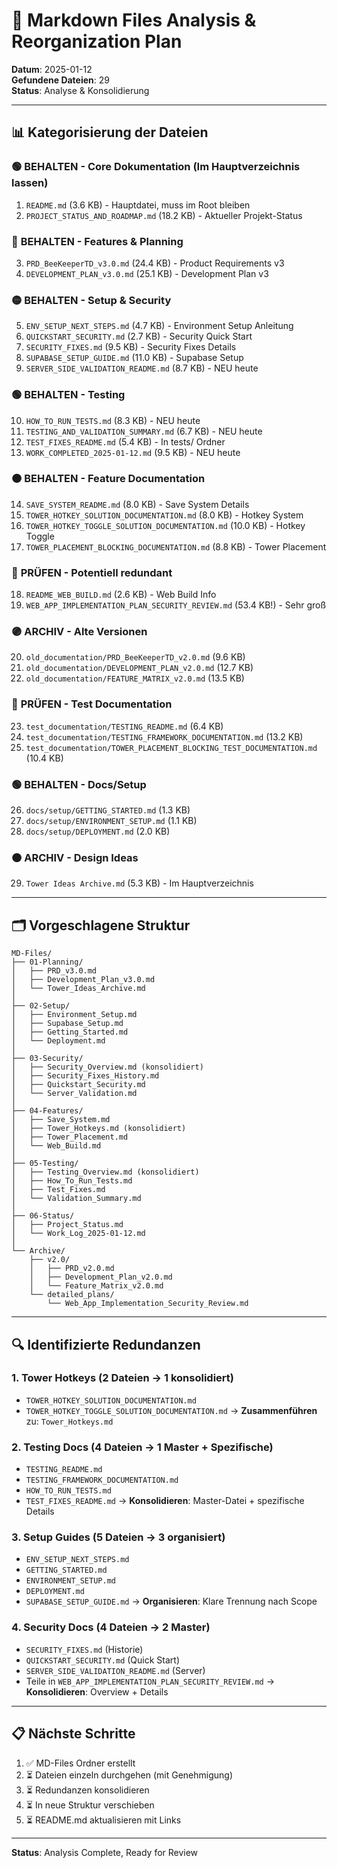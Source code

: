 # 📁 Markdown Files Analysis & Reorganization Plan

**Datum**: 2025-01-12  
**Gefundene Dateien**: 29  
**Status**: Analyse & Konsolidierung

---

## 📊 Kategorisierung der Dateien

### 🟢 **BEHALTEN - Core Dokumentation** (Im Hauptverzeichnis lassen)
1. `README.md` (3.6 KB) - Hauptdatei, muss im Root bleiben
2. `PROJECT_STATUS_AND_ROADMAP.md` (18.2 KB) - Aktueller Projekt-Status

### 🔵 **BEHALTEN - Features & Planning**
3. `PRD_BeeKeeperTD_v3.0.md` (24.4 KB) - Product Requirements v3
4. `DEVELOPMENT_PLAN_v3.0.md` (25.1 KB) - Development Plan v3

### 🟡 **BEHALTEN - Setup & Security**
5. `ENV_SETUP_NEXT_STEPS.md` (4.7 KB) - Environment Setup Anleitung
6. `QUICKSTART_SECURITY.md` (2.7 KB) - Security Quick Start
7. `SECURITY_FIXES.md` (9.5 KB) - Security Fixes Details
8. `SUPABASE_SETUP_GUIDE.md` (11.0 KB) - Supabase Setup
9. `SERVER_SIDE_VALIDATION_README.md` (8.7 KB) - NEU heute

### 🟢 **BEHALTEN - Testing**
10. `HOW_TO_RUN_TESTS.md` (8.3 KB) - NEU heute
11. `TESTING_AND_VALIDATION_SUMMARY.md` (6.7 KB) - NEU heute
12. `TEST_FIXES_README.md` (5.4 KB) - In tests/ Ordner
13. `WORK_COMPLETED_2025-01-12.md` (9.5 KB) - NEU heute

### 🟠 **BEHALTEN - Feature Documentation**
14. `SAVE_SYSTEM_README.md` (8.0 KB) - Save System Details
15. `TOWER_HOTKEY_SOLUTION_DOCUMENTATION.md` (8.0 KB) - Hotkey System
16. `TOWER_HOTKEY_TOGGLE_SOLUTION_DOCUMENTATION.md` (10.0 KB) - Hotkey Toggle
17. `TOWER_PLACEMENT_BLOCKING_DOCUMENTATION.md` (8.8 KB) - Tower Placement

### 🔴 **PRÜFEN - Potentiell redundant**
18. `README_WEB_BUILD.md` (2.6 KB) - Web Build Info
19. `WEB_APP_IMPLEMENTATION_PLAN_SECURITY_REVIEW.md` (53.4 KB!) - Sehr groß

### 🟣 **ARCHIV - Alte Versionen**
20. `old_documentation/PRD_BeeKeeperTD_v2.0.md` (9.6 KB)
21. `old_documentation/DEVELOPMENT_PLAN_v2.0.md` (12.7 KB)
22. `old_documentation/FEATURE_MATRIX_v2.0.md` (13.5 KB)

### 🔵 **PRÜFEN - Test Documentation**
23. `test_documentation/TESTING_README.md` (6.4 KB)
24. `test_documentation/TESTING_FRAMEWORK_DOCUMENTATION.md` (13.2 KB)
25. `test_documentation/TOWER_PLACEMENT_BLOCKING_TEST_DOCUMENTATION.md` (10.4 KB)

### 🟢 **BEHALTEN - Docs/Setup**
26. `docs/setup/GETTING_STARTED.md` (1.3 KB)
27. `docs/setup/ENVIRONMENT_SETUP.md` (1.1 KB)
28. `docs/setup/DEPLOYMENT.md` (2.0 KB)

### 🟠 **ARCHIV - Design Ideas**
29. `Tower Ideas Archive.md` (5.3 KB) - Im Hauptverzeichnis

---

## 🗂️ Vorgeschlagene Struktur

```
MD-Files/
├── 01-Planning/
│   ├── PRD_v3.0.md
│   ├── Development_Plan_v3.0.md
│   └── Tower_Ideas_Archive.md
│
├── 02-Setup/
│   ├── Environment_Setup.md
│   ├── Supabase_Setup.md
│   ├── Getting_Started.md
│   └── Deployment.md
│
├── 03-Security/
│   ├── Security_Overview.md (konsolidiert)
│   ├── Security_Fixes_History.md
│   ├── Quickstart_Security.md
│   └── Server_Validation.md
│
├── 04-Features/
│   ├── Save_System.md
│   ├── Tower_Hotkeys.md (konsolidiert)
│   ├── Tower_Placement.md
│   └── Web_Build.md
│
├── 05-Testing/
│   ├── Testing_Overview.md (konsolidiert)
│   ├── How_To_Run_Tests.md
│   ├── Test_Fixes.md
│   └── Validation_Summary.md
│
├── 06-Status/
│   ├── Project_Status.md
│   └── Work_Log_2025-01-12.md
│
└── Archive/
    ├── v2.0/
    │   ├── PRD_v2.0.md
    │   ├── Development_Plan_v2.0.md
    │   └── Feature_Matrix_v2.0.md
    └── detailed_plans/
        └── Web_App_Implementation_Security_Review.md
```

---

## 🔍 Identifizierte Redundanzen

### 1. **Tower Hotkeys** (2 Dateien → 1 konsolidiert)
- `TOWER_HOTKEY_SOLUTION_DOCUMENTATION.md`
- `TOWER_HOTKEY_TOGGLE_SOLUTION_DOCUMENTATION.md`
→ **Zusammenführen** zu: `Tower_Hotkeys.md`

### 2. **Testing Docs** (4 Dateien → 1 Master + Spezifische)
- `TESTING_README.md`
- `TESTING_FRAMEWORK_DOCUMENTATION.md`
- `HOW_TO_RUN_TESTS.md`
- `TEST_FIXES_README.md`
→ **Konsolidieren**: Master-Datei + spezifische Details

### 3. **Setup Guides** (5 Dateien → 3 organisiert)
- `ENV_SETUP_NEXT_STEPS.md`
- `GETTING_STARTED.md`
- `ENVIRONMENT_SETUP.md`
- `DEPLOYMENT.md`
- `SUPABASE_SETUP_GUIDE.md`
→ **Organisieren**: Klare Trennung nach Scope

### 4. **Security Docs** (4 Dateien → 2 Master)
- `SECURITY_FIXES.md` (Historie)
- `QUICKSTART_SECURITY.md` (Quick Start)
- `SERVER_SIDE_VALIDATION_README.md` (Server)
- Teile in `WEB_APP_IMPLEMENTATION_PLAN_SECURITY_REVIEW.md`
→ **Konsolidieren**: Overview + Details

---

## 📋 Nächste Schritte

1. ✅ MD-Files Ordner erstellt
2. ⏳ Dateien einzeln durchgehen (mit Genehmigung)
3. ⏳ Redundanzen konsolidieren
4. ⏳ In neue Struktur verschieben
5. ⏳ README.md aktualisieren mit Links

---

**Status**: Analysis Complete, Ready for Review
